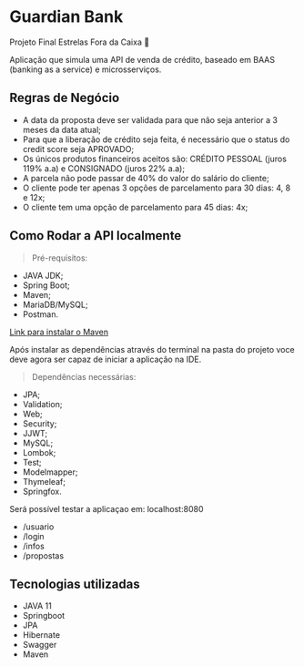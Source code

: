 # Guardian Bank

Projeto Final Estrelas Fora da Caixa 🌟

Aplicação que simula uma API de venda de crédito, baseado em BAAS (banking as a service) e microsserviços.

## Regras de Negócio

- A data da proposta deve ser validada para que não seja anterior a 3 meses da data atual;
- Para que a liberação de crédito seja feita, é necessário que o status do credit score seja APROVADO;
- Os únicos produtos financeiros aceitos são: CRÉDITO PESSOAL (juros 119% a.a) e CONSIGNADO (juros 22% a.a);
- A parcela não pode passar de 40% do valor do salário do cliente;
- O cliente pode ter apenas 3 opções de parcelamento para 30 dias: 4, 8 e 12x;
- O cliente tem uma opção de parcelamento para 45 dias: 4x;

## Como Rodar a API localmente

> Pré-requisitos:

- JAVA JDK;
- Spring Boot;
- Maven;
- MariaDB/MySQL;
- Postman.

[Link para instalar o Maven](https://maven.apache.org/download.cgi)

Após instalar as dependências através do terminal na pasta do projeto voce deve agora ser capaz de iniciar a aplicação na IDE.

> Dependências necessárias:

- JPA;
- Validation;
- Web;
- Security;
- JJWT;
- MySQL;
- Lombok;
- Test;
- Modelmapper;
- Thymeleaf;
- Springfox.

Será possível testar a aplicaçao em: localhost:8080

- /usuario
- /login
- /infos
- /propostas

## Tecnologias utilizadas

- JAVA 11
- Springboot
- JPA
- Hibernate
- Swagger
- Maven
